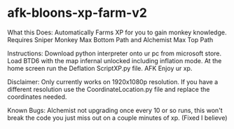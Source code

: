 # afk-bloons-xp-farm-v2

What this Does:
Automatically Farms XP for you to gain monkey knowledge.
Requires Sniper Monkey Max Bottom Path and Alchemist Max Top Path


Instructions:
Download python interpreter onto ur pc from microsoft store.
Load BTD6 with the map infernal unlocked including inflation mode.
At the home screen run the Deflation ScriptXP.py file.
AFK 
Enjoy ur xp.


Disclaimer:
Only currently works on 1920x1080p resolution.
If you have a different resolution use the CoordinateLocation.py file and replace the coordinates needed.

Known Bugs:
Alchemist not upgrading once every 10 or so runs, this won't break the code you just miss out on a couple minutes of xp. (Fixed I believe)
